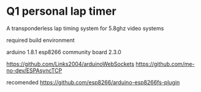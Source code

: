 # Q1 personal lap timer

A transponderless lap timing system for 5.8ghz video systems 

required build environment

arduino 1.8.1
esp8266 community board  2.3.0

https://github.com/Links2004/arduinoWebSockets
https://github.com/me-no-dev/ESPAsyncTCP

recomended
https://github.com/esp8266/arduino-esp8266fs-plugin
